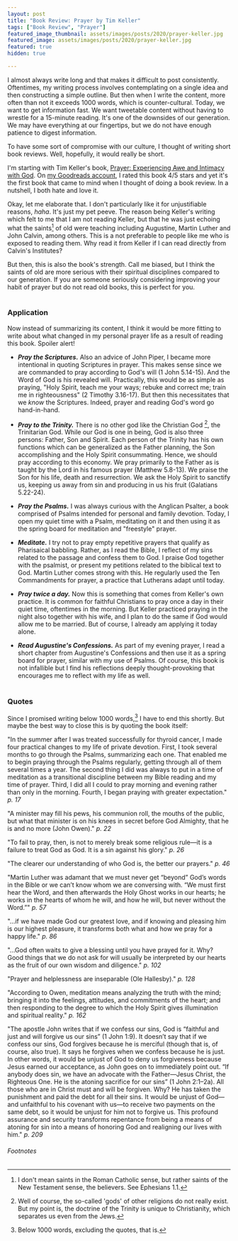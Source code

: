 ```yaml
---
layout: post
title: "Book Review: Prayer by Tim Keller"
tags: ["Book Review", "Prayer"]
featured_image_thumbnail: assets/images/posts/2020/prayer-keller.jpg
featured_image: assets/images/posts/2020/prayer-keller.jpg
featured: true
hidden: true

---
```


I almost always write long and that makes it difficult to post consistently. Oftentimes, my writing process involves contemplating on a single idea and then constructing a simple outline. But then when I write the content, more often than not it exceeds 1000 words, which is counter-cultural. Today, we want to get information fast. We want tweetable content without having to wrestle for a 15-minute reading. It's one of the downsides of our generation. We may have everything at our fingertips, but we do not have enough patience to digest information.

To have some sort of compromise with our culture, I thought of writing short book reviews. Well, hopefully, it would really be short.

I'm starting with Tim Keller's book, [Prayer: Experiencing Awe and Intimacy with God](https://www.goodreads.com/book/show/20893347-prayer?ac=1&from_search=true&qid=BqbvkrVI7s&rank=1). On [my Goodreads account](https://www.goodreads.com/user/show/111405284-joel-uaje), I rated this book 4/5 stars and yet it's the first book that came to mind when I thought of doing a book review. In a nutshell, I both hate and love it.

Okay, let me elaborate that. I don't particularly like it for unjustifiable reasons, *haha*. It's just my pet peeve. The reason being Keller's writing which felt to me that I am not reading Keller, but that he was just echoing what the saints[^1] of old were teaching including Augustine, Martin Luther and John Calvin, among others. This is a not preferable to people like me who is exposed to reading them. Why read it from Keller if I can read directly from Calvin's Institutes?

But then, this is also the book's strength. Call me biased, but I think the saints of old are more serious with their spiritual disciplines compared to our generation. If you are someone seriously considering improving your habit of prayer but do not read old books, this is perfect for you.<br><br>

### Application

Now instead of summarizing its content, I think it would be more fitting to write about what changed in my personal prayer life as a result of reading this book. Spoiler alert!

- ***Pray the Scriptures.*** Also an advice of John Piper, I became more intentional in quoting Scriptures in prayer. This makes sense since we are commanded to pray according to God's will (1 John 5.14-15). And the Word of God is his revealed will. Practically, this would be as simple as praying, "Holy Spirit, teach me your ways; rebuke and correct me; train me in righteousness" (2 Timothy 3.16-17). But then this necessitates that we *know* the Scriptures. Indeed, prayer and reading God's word go hand-in-hand.

- ***Pray to the Trinity.*** There is no other god like the Christian God [^2], the Trinitarian God. While our God is one in being, God is also three persons: Father, Son and Spirit. Each person of the Trinity has his own functions which can be generalized as the Father planning, the Son accomplishing and the Holy Spirit consummating. Hence, we should pray according to this economy. We pray primarily to the Father as is taught by the Lord in his famous prayer (Matthew 5.8-13). We praise the Son for his life, death and resurrection. We ask the Holy Spirit to sanctify us, keeping us away from sin and producing in us his fruit (Galatians 5.22-24).

- ***Pray the Psalms.*** I was always curious with the Anglican Psalter, a book comprised of Psalms intended for personal and family devotion. Today, I open my quiet time with a Psalm, meditating on it and then using it as the spring board for meditation and "freestyle" prayer.

- ***Meditate.*** I try not to pray empty repetitive prayers that qualify as Pharisaical babbling. Rather, as I read the Bible, I reflect of my sins related to the passage and confess them to God. I praise God together with the psalmist, or present my petitions related to the biblical text to God. Martin Luther comes strong with this. He regularly used the Ten Commandments for prayer, a practice that Lutherans adapt until today.

- ***Pray twice a day.*** Now this is something that comes from Keller's own practice. It is common for faithful Christians to pray once a day in their quiet time, oftentimes in the morning. But Keller practiced praying in the night also together with his wife, and I plan to do the same if God would allow me to be married. But of course, I already am applying it today alone.

- ***Read Augustine's Confessions.*** As part of my evening prayer, I read a short chapter from Augustine's Confessions and then use it as a spring board for prayer, similar with my use of Psalms. Of course, this book is not infallible but I find his reflections deeply thought-provoking that encourages me to reflect with my life as well.<br><br>

### Quotes

Since I promised writing below 1000 words,[^3] I have to end this shortly. But maybe the best way to close this is by quoting the book itself:

"In the summer after I was treated successfully for thyroid cancer, I made four practical changes to my life of private devotion. First, I took several months to go through the Psalms, summarizing each one. That enabled me to begin praying through the Psalms regularly, getting through all of them several times a year. The second thing I did was always to put in a time of meditation as a transitional discipline between my Bible reading and my time of prayer. Third, I did all I could to pray morning and evening rather than only in the morning. Fourth, I began praying with greater expectation." *p. 17*

"A minister may fill his pews, his communion roll, the mouths of the public, but what that minister is on his knees in secret before God Almighty, that he is and no more (John Owen)." *p. 22*

"To fail to pray, then, is not to merely break some religious rule—it is a failure to treat God as God. It is a sin against his glory." *p. 26*

"The clearer our understanding of who God is, the better our prayers." *p. 46*

"Martin Luther was adamant that we must never get “beyond” God’s words in the Bible or we can’t know whom we are conversing with. “We must first hear the Word, and then afterwards the Holy Ghost works in our hearts; he works in the hearts of whom he will, and how he will, but never without the Word.”" *p. 57*

"...if we have made God our greatest love, and if knowing and pleasing him is our highest pleasure, it transforms both what and how we pray for a happy life." *p. 86*

"...God often waits to give a blessing until you have prayed for it. Why? Good things that we do not ask for will usually be interpreted by our hearts as the fruit of our own wisdom and diligence." *p. 102*

"Prayer and helplessness are inseparable (Ole Hallesby)." *p. 128*

"According to Owen, meditation means analyzing the truth with the mind; bringing it into the feelings, attitudes, and commitments of the heart; and then responding to the degree to which the Holy Spirit gives illumination and spiritual reality." *p. 162*

"The apostle John writes that if we confess our sins, God is “faithful and just and will forgive us our sins” (1 John 1:9). It doesn’t say that if we confess our sins, God forgives because he is merciful (though that is, of course, also true). It says he forgives when we confess because he is just. In other words, it would be unjust of God to deny us forgiveness because Jesus earned our acceptance, as John goes on to immediately point out. “If anybody does sin, we have an advocate with the Father—Jesus Christ, the Righteous One. He is the atoning sacrifice for our sins” (1 John 2:1–2a). All those who are in Christ must and will be forgiven. Why? He has taken the punishment and paid the debt for all their sins. It would be unjust of God—and unfaithful to his covenant with us—to receive two payments on the same debt, so it would be unjust for him not to forgive us. This profound assurance and security transforms repentance from being a means of atoning for sin into a means of honoring God and realigning our lives with him." *p. 209*

###### Footnotes

[^1]: I don't mean saints in the Roman Catholic sense, but rather saints of the New Testament sense, the believers. See Ephesians 1.1.
[^2]: Well of course, the so-called 'gods' of other religions do not really exist. But my point is, the doctrine of the Trinity is unique to Christianity, which separates us even from the Jews.
[^3]: Below 1000 words, excluding the quotes, that is.

